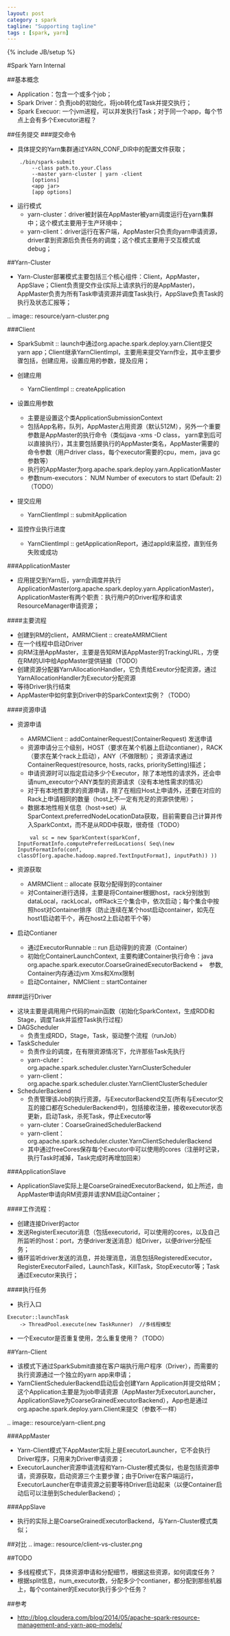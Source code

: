 ```yaml
---
layout: post
category : spark
tagline: "Supporting tagline"
tags : [spark, yarn]
---
```

{% include JB/setup %}

#Spark Yarn Internal

##基本概念
* Application：包含一个或多个job；
* Spark Driver：负责job的初始化，将job转化成Task并提交执行；
* Spark Execuor: 一个jvm进程，可以并发执行Task；对于同一个app，每个节点上会有多个Executor进程？

##任务提交
###提交命令
* 具体提交的Yarn集群通过YARN_CONF_DIR中的配置文件获取；

```
    ./bin/spark-submit
        --class path.to.your.Class
        --master yarn-cluster | yarn -client
        [options]
        <app jar>
        [app options]
```

* 运行模式
    - yarn-cluster：driver被封装在AppMaster被yarn调度运行在yarn集群中；这个模式主要用于生产环境中；
    - yarn-client：driver运行在客户端，AppMaster只负责向yarn申请资源，driver拿到资源后负责任务的调度；这个模式主要用于交互模式或debug；


##Yarn-Cluster
* Yarn-Cluster部署模式主要包括三个核心组件：Client，AppMaster，AppSlave；Client负责提交作业(实际上请求执行的是AppMaster)，AppMaster负责为所有Task申请资源并调度Task执行，AppSlave负责Task的执行及状态汇报等；

.. image:: resource/yarn-cluster.png


###Client
* SparkSubmit :: launch中通过org.apache.spark.deploy.yarn.Client提交yarn app；Client继承YarnClientImpl，主要用来提交Yarn作业，其中主要步骤包括，创建应用，设置应用的参数，提及应用；

* 创建应用
    - YarnClientImpl :: createApplication

* 设置应用参数
    - 主要是设置这个类ApplicationSubmissionContext
    - 包括App名称，队列，AppMaster占用资源（默认512M），另外一个重要参数是AppMaster的执行命令（类似java -xms -D class， yarn拿到后可以直接执行），其主要包括要执行的AppMaster类名，AppMaster需要的命令参数（用户driver class，每个executor需要的cpu，mem，java gc参数等）
    - 执行的AppMaster为org.apache.spark.deploy.yarn.ApplicationMaster
    - 参数num-executors： NUM Number of executors to start (Default: 2)   （TODO）

* 提交应用
    - YarnClientImpl :: submitApplication

* 监控作业执行进度
    - YarnClientImpl :: getApplicationReport，通过appId来监控，直到任务失败或成功

###ApplicationMaster
* 应用提交到Yarn后，yarn会调度并执行ApplicationMaster(org.apache.spark.deploy.yarn.ApplicationMaster)，ApplicationMaster有两个职责：执行用户的Driver程序和请求ResourceManager申请资源；

####主要流程
* 创建到RM的client，AMRMClient :: createAMRMClient
* 在一个线程中启动Driver
* 向RM注册AppMaster，主要是告知RM该AppMaster的TrackingURL，方便在RM的UI中给AppMaster提供链接（TODO）
* 创建资源分配器YarnAllocationHandler，它负责给Exeutor分配资源，通过YarnAllocationHandler为Executor分配资源
* 等待Driver执行结束
* AppMaster中如何拿到Driver中的SparkContext实例？（TODO）

####资源申请
* 资源申请
    - AMRMClient :: addContainerRequest(ContainerRequest)  发送申请
    - 资源申请分三个级别，HOST（要求在某个机器上启动contianer），RACK（要求在某个rack上启动），ANY（不做限制）；    资源请求通过ContainerRequest(resource, hosts, racks, prioritySetting)描述；
    - 申请资源时可以指定启动多少个Executor，除了本地性的请求外，还会申请num_executor个ANY类型的资源请求（没有本地性需求的情况）
    - 对于有本地性要求的资源申请，除了在相应Host上申请外，还要在对应的Rack上申请相同的数量（host上不一定有充足的资源供使用）；
    - 数据本地性相关信息（host->set<Split>）从SparContext.preferredNodeLocationData获取，目前需要自己计算并传入SparkContxt，而不是从RDD中获取，很奇怪（TODO）
    ```
        val sc = new SparkContext(sparkConf, InputFormatInfo.computePreferredLocations( Seq\(new InputFormatInfo(conf, classOf[org.apache.hadoop.mapred.TextInputFormat], inputPath)) ))
    ```

* 资源获取
     - AMRMClient  :: allocate  获取分配得到的container
     - 对Container进行选择，主要是将Container根据host，rack分别放到dataLocal，rackLocal，offRack三个集合中，依次启动；每个集合中按照host对Container排序（防止连续在某个host启动container，如先在host1启动若干个，再在host2上启动若干个等）

* 启动Contianer
    - 通过ExecutorRunnable :: run 启动得到的资源（Container）
    - 初始化ContainerLaunchContext, 主要构建Container执行命令：java  org.apache.spark.executor.CoarseGrainedExecutorBackend  +　参数, Container内存通过jvm Xms和Xmx限制
    - 启动Container，NMClient :: startContainer

####运行Driver
* 这块主要是调用用户代码的main函数（初始化SparkContext，生成RDD和Stage，调度Task并监控Task执行过程）
* DAGScheduler
    - 负责生成RDD，Stage，Task，驱动整个流程（runJob）
* TaskScheduler
    - 负责作业的调度，在有限资源情况下，允许那些Task先执行
    - yarn-cluter：org.apache.spark.scheduler.cluster.YarnClusterScheduler
    - yarn-client：org.apache.spark.scheduler.cluster.YarnClientClusterScheduler
* SchedulerBackend
    - 负责管理该Job的执行资源，与ExecutorBackend交互(所有与Executor交互的接口都在SchedulerBackend中)，包括接收注册，接收executor状态更新，启动Task，杀死Task，停止Executor等
    - yarn-cluter：CoarseGrainedSchedulerBackend
    - yarn-client：org.apache.spark.scheduler.cluster.YarnClientSchedulerBackend
    - 其中通过freeCores保存每个Executor中可以使用的cores（注册时记录，执行Task时减掉，Task完成时再增加回来）

###ApplicationSlave
* ApplicationSlave实际上是CoarseGrainedExecutorBackend，如上所述，由AppMaster申请向RM资源并请求NM启动Container；

####工作流程：
* 创建连接Driver的actor
* 发送RegisterExecutor消息（包括executorid，可以使用的cores，以及自己所监听的host：port，方便driver发送消息）给Driver，以便driver分配任务；
* 循环监听driver发送的消息，并处理消息，消息包括RegisteredExecutor，RegisterExecutorFailed，LaunchTask，KillTask，StopExecutor等；Task通过Executor来执行；

####执行任务
* 执行入口
```
Executor::launchTask
    -> ThreadPool.execute(new TaskRunner)  //多线程模型
```
* 一个Executor是否重复使用，怎么重复使用？（TODO）


##Yarn-Client
* 该模式下通过SparkSubmit直接在客户端执行用户程序（Driver），而需要的执行资源通过一个独立的yarn app来申请；
* YarnClientSchedulerBackend启动后会创建Yarn Application并提交给RM；这个Application主要是为job申请资源（AppMaster为ExecutorLauncher，ApplicationSlave为CoarseGrainedExecutorBackend），App也是通过org.apache.spark.deploy.yarn.Client来提交（参数不一样）

.. image:: resource/yarn-client.png


###AppMaster
* Yarn-Client模式下AppMaster实际上是ExecutorLauncher，它不会执行Driver程序，只用来为Driver申请资源；
* ExecutorLauncher资源申请流程和Yarn-Cluster模式类似，也是包括资源申请，资源获取，启动资源三个主要步骤；由于Driver在客户端运行，ExecutorLauncher在申请资源之前要等待Driver启动起来（以便Container启动后可以注册到SchedulerBackend）；

###AppSlave
* 执行的实际上是CoarseGrainedExecutorBackend，与Yarn-Cluster模式类似；

##对比
.. image:: resource/client-vs-cluster.png


##TODO
* 多线程模式下，具体资源申请和分配细节，根据这些资源，如何调度任务？
* 根据split信息，num_executor数，分配多少个contianer，都分配到那些机器上，每个container的Executor执行多少个任务？

##参考
* http://blog.cloudera.com/blog/2014/05/apache-spark-resource-management-and-yarn-app-models/

